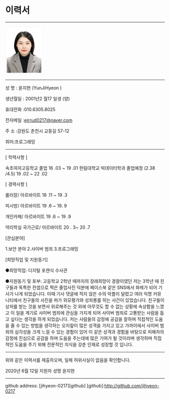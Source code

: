 # 이력서
---

<img src = 증사.jpg height=150 widht=150>

---

성 명 : 윤지현 (YunJiHyeon )  

생년월일 : 2001년2 월17 일생 (양)

휴대전화 :010.6305.8025

전자메일 :ejrrud0217@naver.com

주 소 :강원도 춘천시 교동길 57-12

취미:프로그래밍

---

[ 학력사항 ]

속초여자고등학교 졸업                            16 .03 ~ 19 .01
한림대학교 빅데이터학과 졸업예정 (2.38 /4.5)     19 .02 ~ 22 .02


[ 경력사항 ]

롤러장/ 아르바이트             18 .11 ~ 19 .3

피시방/ 아르바이트             19 .6 ~ 19. 9
 
개인카페/ 아르바이트           19 .6 ~ 19 .9

약리학실 국가근로/ 아르바이트  20 . 3~ 20 .7

[관심분야]

1.보안 분야
2.사이버 범죄
3.프로그래밍


[희망직업 및 지원동기]

●희망직업: 디지털 포렌식 수사관

●지원동기 및 포부:
고등학교 2학년 때까지의 장래희망이 경찰이였던 저는 3학년 때 친구들과 독특한 컨셉으로 찍은 졸업사진 덕분에 페이스북 같은 SNS에서 화제가 되어 기사가 나게 되었습니다. 이때 기사 댓글에 적지 않은 수의 악플이 달렸고 여러 익명 커뮤니티에서 친구들의 사진을 퍼가 외모평가와 성희롱를 하는 사건이 있었습니다. 친구들이  상처를 받는 것을 보면서 위로해주는 것 외에 아무것도 할 수 없는 상황에 속상함을 느꼈고 이 일을 계기로 사이버 범죄에 관심을 가지게 되어 사이버 범죄로 고통받는 사람을 돕고 싶다는 생각을 하게 되었습니다. 저는 사람들의 감정에 공감을 잘하며 직접적인 도움을 줄 수 있는 방법을 생각하는 오지랖이 많은 성격을 가지고 있고 가까이에서 사이버 범죄의 심각성을 크게 느낄 수 있는 경험이 있어 이 같은 성격과 경험을 바탕으로 피해자의 감정에 진심으로 공감을 하며 도움을 주는데에 많은 기여가 될 것이라며 생각하며 직접적인 도움을 주기 위해 전문적인 지식을 갖춘 인재로 성장할 것 입니다.


-----

위와 같은 이력서를 제출하오며, 일체 허위사실이 없음을 확인합니다.

 2020년 6월 12일 지원자   성명 윤지현

---
github address: [jihyeon-0217][github]
[github]:http://github.com/jihyeon-0217
